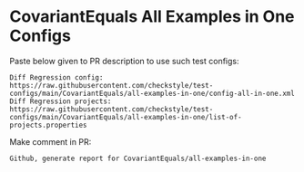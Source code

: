 # CovariantEquals All Examples in One Configs
Paste below given to PR description to use such test configs:
```
Diff Regression config: https://raw.githubusercontent.com/checkstyle/test-configs/main/CovariantEquals/all-examples-in-one/config-all-in-one.xml
Diff Regression projects: https://raw.githubusercontent.com/checkstyle/test-configs/main/CovariantEquals/all-examples-in-one/list-of-projects.properties
```
Make comment in PR:
```
Github, generate report for CovariantEquals/all-examples-in-one
```
